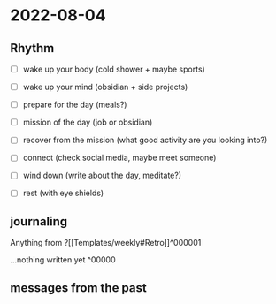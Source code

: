 # 2022-08-04

## Rhythm
 - [ ] wake up your body (cold shower + maybe sports)
 - [ ] wake up your mind (obsidian + side projects)
 - [ ] prepare for the day (meals?)
 - [ ] mission of the day (job or obsidian)
 - [ ] recover from the mission (what good activity are you looking into?)
 - [ ] connect (check social media, maybe meet someone)
 - [ ] wind down (write about the day, meditate?)
 - [ ] rest (with eye shields)


## journaling 

Anything from ?[[Templates/weekly#Retro]]^000001


...nothing written yet
^00000


## messages from the past
